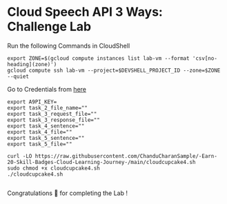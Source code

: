 # Cloud Speech API 3 Ways: Challenge Lab
Run the following Commands in CloudShell

```
export ZONE=$(gcloud compute instances list lab-vm --format 'csv[no-heading](zone)')
gcloud compute ssh lab-vm --project=$DEVSHELL_PROJECT_ID --zone=$ZONE --quiet

```
Go to Credentials from [here](https://console.cloud.google.com/apis/credentials)

```
export A9PI_KEY=
export task_2_file_name=""
export task_3_request_file=""
export task_3_response_file=""
export task_4_sentence=""
export task_4_file=""
export task_5_sentence=""
export task_5_file=""

```

```
curl -LO https://raw.githubusercontent.com/ChanduCharanSample/-Earn-20-Skill-Badges-Cloud-Learning-Journey-/main/cloudcupcake4.sh
sudo chmod +x cloudcupcake4.sh
./cloudcupcake4.sh


```
Congratulations 🎉 for completing the Lab !
